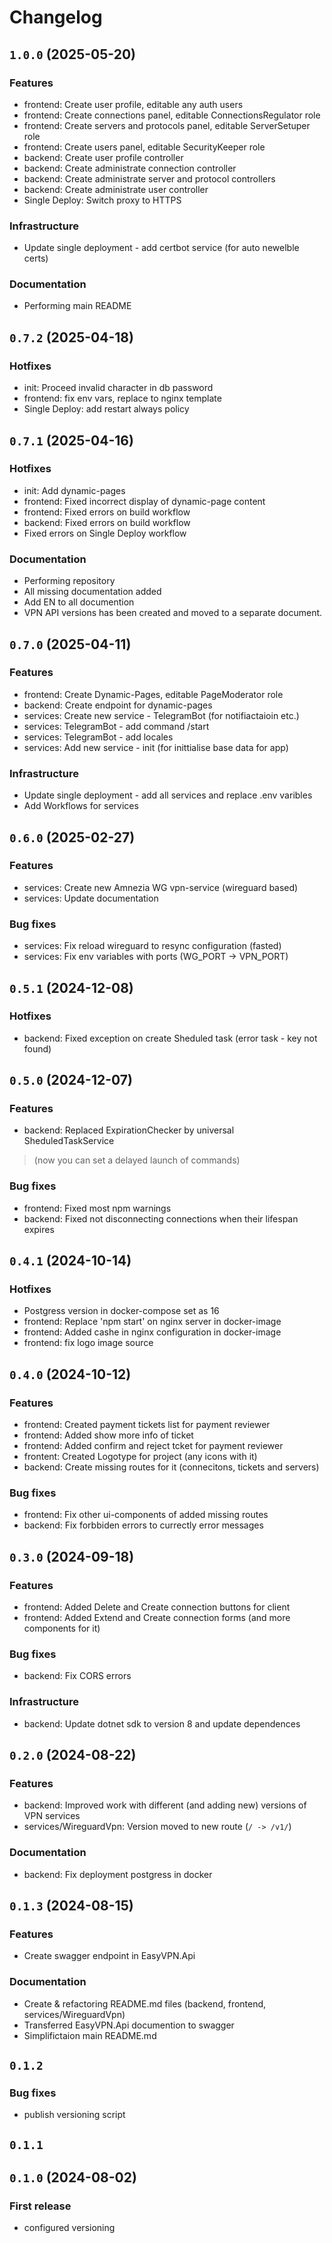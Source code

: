 # Changelog

## `1.0.0` (2025-05-20)

### Features

- frontend: Create user profile, editable any auth users 
- frontend: Create connections panel, editable ConnectionsRegulator role 
- frontend: Create servers and protocols panel, editable ServerSetuper role 
- frontend: Create users panel, editable SecurityKeeper role 
- backend: Create user profile controller
- backend: Create administrate connection controller
- backend: Create administrate server and protocol controllers
- backend: Create administrate user controller
- Single Deploy: Switch proxy to HTTPS

### Infrastructure

- Update single deployment - add certbot service (for auto newelble certs)

### Documentation

- Performing main README

## `0.7.2` (2025-04-18)

### Hotfixes

- init: Proceed invalid character in db password
- frontend: fix env vars, replace to nginx template
- Single Deploy: add restart always policy

## `0.7.1` (2025-04-16)

### Hotfixes

- init: Add dynamic-pages
- frontend: Fixed incorrect display of dynamic-page content 
- frontend: Fixed errors on build workflow 
- backend: Fixed errors on build workflow 
- Fixed errors on Single Deploy workflow 

### Documentation

- Performing repository
- All missing documentation added
- Add EN to all documention
- VPN API versions has been created and moved to a separate document. 

## `0.7.0` (2025-04-11)

### Features

- frontend: Create Dynamic-Pages, editable PageModerator role 
- backend: Create endpoint for dynamic-pages
- services: Create new service - TelegramBot (for notifiactaioin etc.)
- services: TelegramBot - add command /start
- services: TelegramBot - add locales 
- services: Add new service - init (for inittialise base data for app)

### Infrastructure

- Update single deployment - add all services and replace .env varibles
- Add Workflows for services

## `0.6.0` (2025-02-27)

### Features

- services: Create new Amnezia WG vpn-service (wireguard based)
- services: Update documentation

### Bug fixes

- services: Fix reload wireguard to resync configuration (fasted)
- services: Fix env variables with ports (WG_PORT -> VPN_PORT)

## `0.5.1` (2024-12-08)

### Hotfixes

- backend: Fixed exception on create Sheduled task (error task - key not found)

## `0.5.0` (2024-12-07)

### Features

- backend: Replaced ExpirationChecker by universal SheduledTaskService
> (now you can set a delayed launch of commands)

### Bug fixes

- frontend: Fixed most npm warnings
- backend: Fixed not disconnecting connections when their lifespan expires

## `0.4.1` (2024-10-14)

### Hotfixes

- Postgress version in docker-compose set as 16
- frontend: Replace 'npm start' on nginx server in docker-image
- frontend: Added cashe in nginx configuration in docker-image
- frontend: fix logo image source

## `0.4.0` (2024-10-12)

### Features

- frontend: Created payment tickets list for payment reviewer
- frontend: Added show more info of ticket
- frontend: Added confirm and reject tcket for payment reviewer
- frontent: Created Logotype for project (any icons with it)
- backend: Create missing routes for it (connecitons, tickets and servers)

### Bug fixes

- frontend: Fix other ui-components of added missing routes
- backend: Fix forbbiden errors to currectly error messages

## `0.3.0` (2024-09-18)

### Features

- frontend: Added Delete and Create connection buttons for client
- frontend: Added Extend and Create connection forms (and more components for it)

### Bug fixes

- backend: Fix CORS errors

### Infrastructure

- backend: Update dotnet sdk to version 8 and update dependences

## `0.2.0` (2024-08-22)

### Features

- backend: Improved work with different (and adding new) versions of VPN services
- services/WireguardVpn: Version moved to new route (`/ -> /v1/`)

### Documentation

- backend: Fix deployment postgress in docker

## `0.1.3` (2024-08-15)

### Features

- Create swagger endpoint in EasyVPN.Api

### Documentation

- Create & refactoring README.md files (backend, frontend, services/WireguardVpn)
- Transferred EasyVPN.Api documention to swagger
- Simplifictaion main README.md

## `0.1.2`

### Bug fixes

- publish versioning script

## `0.1.1`
## `0.1.0` (2024-08-02)

### First release

- configured versioning
